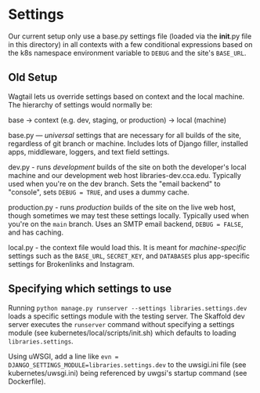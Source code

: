 # Settings

Our current setup only use a base.py settings file (loaded via the __init__.py file in this directory) in all contexts with a few conditional expressions based on the k8s namespace environment variable to `DEBUG` and the site's `BASE_URL`.

## Old Setup

Wagtail lets us override settings based on context and the local machine. The hierarchy of settings would normally be:

base -> context (e.g. dev, staging, or production) -> local (machine)

base.py — _universal_ settings that are necessary for all builds of the site, regardless of git branch or machine. Includes lots of Django filler, installed apps, middleware, loggers, and text field settings.

dev.py - runs _development_ builds of the site on both the developer's local machine and our development web host libraries-dev.cca.edu. Typically used when you're on the dev branch. Sets the "email backend" to "console", sets `DEBUG = TRUE`, and uses a dummy cache.

production.py - runs _production_ builds of the site on the live web host, though sometimes we may test these settings locally. Typically used when you're on the `main` branch. Uses an SMTP email backend, `DEBUG = FALSE`, and has caching.

local.py - the context file would load this. It is meant for _machine-specific_ settings such as the `BASE_URL`, `SECRET_KEY`, and `DATABASES` plus app-specific settings for Brokenlinks and Instagram.

## Specifying which settings to use

Running `python manage.py runserver --settings libraries.settings.dev` loads a specific settings module with the testing server. The Skaffold dev server executes the `runserver` command without specifying a settings module (see kubernetes/local/scripts/init.sh) which defaults to loading `libraries.settings`.

Using uWSGI, add a line like `evn = DJANGO_SETTINGS_MODULE=libraries.settings.dev` to the uwsigi.ini file (see kubernetes/uwsgi.ini) being referenced by uwgsi's startup command (see Dockerfile).
